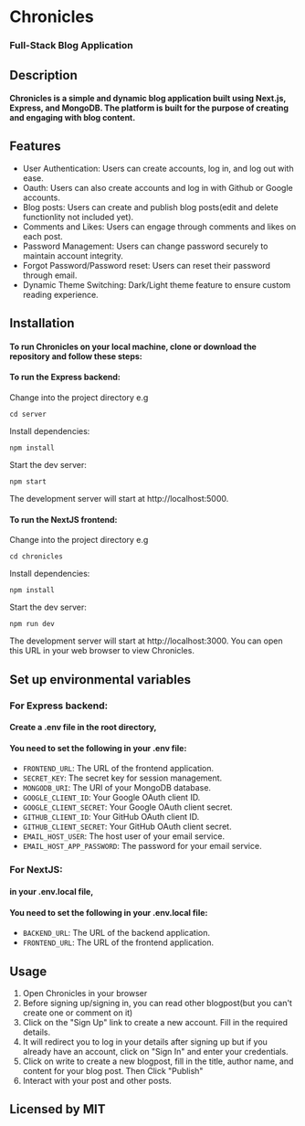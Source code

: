 # Chronicles
### Full-Stack Blog Application

## Description

#### Chronicles is a simple and dynamic blog application built using Next.js, Express, and MongoDB. The platform is built for the purpose of creating and engaging with blog content.

## Features

* User Authentication: Users can create accounts, log in, and log out with ease.
* Oauth: Users can also create accounts and log in with Github or Google accounts.
* Blog posts: Users can create and publish blog posts(edit and delete functionlity not included yet).
* Comments and Likes: Users can engage through comments and likes on each post.
* Password Management: Users can change password securely to maintain account integrity.
* Forgot Password/Password reset: Users can reset their password through email.
* Dynamic Theme Switching: Dark/Light theme feature to ensure custom reading experience.

## Installation
#### To run Chronicles on your local machine, clone or download the repository and follow these steps:

#### To run the Express backend:
Change into the project directory e.g
```
cd server
```
Install dependencies:
```
npm install
```
Start the dev server:
```
npm start
```
The development server will start at http://localhost:5000.

#### To run the NextJS frontend:
Change into the project directory e.g
```
cd chronicles
```
Install dependencies:
```
npm install
```
Start the dev server:
```
npm run dev
```
The development server will start at http://localhost:3000. You can open this URL in your web browser to view Chronicles.

## Set up environmental variables

### For Express backend:
#### Create a .env file in the root directory,
#### You need to set the following in your .env file:
- `FRONTEND_URL`: The URL of the frontend application.
- `SECRET_KEY`: The secret key for session management.
- `MONGODB_URI`: The URI of your MongoDB database.
- `GOOGLE_CLIENT_ID`: Your Google OAuth client ID.
- `GOOGLE_CLIENT_SECRET`: Your Google OAuth client secret.
- `GITHUB_CLIENT_ID`: Your GitHub OAuth client ID.
- `GITHUB_CLIENT_SECRET`: Your GitHub OAuth client secret.
- `EMAIL_HOST_USER`: The host user of your email service.
- `EMAIL_HOST_APP_PASSWORD`: The password for your email service.

### For NextJS:
#### in your .env.local file,
#### You need to set the following in your .env.local file:
 - `BACKEND_URL`: The URL of the backend application.
 - `FRONTEND_URL`: The URL of the frontend application.

## Usage

1. Open Chronicles in your browser
2. Before signing up/signing in, you can read other blogpost(but you can't create one or comment on it)
3. Click on the "Sign Up" link to create a new account. Fill in the required details.
4. It will redirect you to log in your details after signing up but if you already have an account, click on "Sign In" and enter your credentials.
5. Click on write to create a new blogpost, fill in the title, author name, and content for your blog post. Then Click "Publish"
6. Interact with your post and other posts.

## Licensed by MIT
